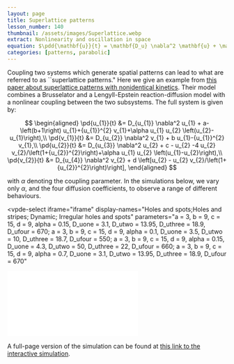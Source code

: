 ```yaml
---
layout: page
title: Superlattice patterns
lesson_number: 140
thumbnail: /assets/images/Superlattice.webp
extract: Nonlinearity and oscillation in space
equation: $\pdd{\mathbf{u}}{t} = \mathbf{D_u} \nabla^2 \mathbf{u} + \mathbf{f_u}(\mathbf{u}) + \alpha \mathbf{g}(\mathbf{u},\mathbf{v})\\\pdd{\mathbf{v}}{t} = \mathbf{D_v} \nabla^2 \mathbf{v} + \mathbf{f_v}(\mathbf{v}) + \alpha \mathbf{g}(\mathbf{v},\mathbf{u})$
categories: [patterns, parabolic]
---
```



Coupling two systems which generate spatial patterns can lead to what are referred to as ``superlattice patterns." Here we give an example from [this paper about superlattice patterns with nonidentical kinetics](https://journals.aps.org/pre/abstract/10.1103/PhysRevE.111.024210).  Their model combines a Brusselator and a Lengyll-Epstein reaction-diffusion model with a nonlinear coupling between the two subsystems. The full system is given by:

$$
\begin{aligned}
      \pd{u_{1}}{t} &= D_{u_{1}} \nabla^2 u_{1} + a-\left(b+1\right) u_{1}+{u_{1}}^{2} v_{1}+\alpha u_{1} u_{2} \left(u_{2}-u_{1}\right),\\
      \pd{v_{1}}{t} &= D_{u_{2}} \nabla^2 v_{1} + b u_{1}-{u_{1}}^{2} v_{1},\\
      \pd{u_{2}}{t} &= D_{u_{3}} \nabla^2 u_{2} + c - u_{2} -4 u_{2} v_{2}/\left(1+{u_{2}}^{2}\right)+\alpha u_{1} u_{2} \left(u_{1}-u_{2}\right),\\
      \pd{v_{2}}{t} &= D_{u_{4}} \nabla^2 v_{2} + d \left[u_{2} - u_{2} v_{2}/\left(1+{u_{2}}^{2}\right)\right],
\end{aligned}
$$

with $\alpha$ denoting the coupling parameter. In the simulations below, we vary only $\alpha$, and the four diffusion coefficients, to observe a range of different behaviours.

<vpde-select
      iframe="iframe"
      display-names="Holes and spots;Holes and stripes; Dynamic; Irregular holes and spots"
      parameters="a = 3, b = 9, c = 15, d = 9, alpha = 0.15, D_uone = 3.1, D_utwo = 13.95, D_uthree = 18.9, D_ufour = 670; a = 3, b = 9, c = 15, d = 9, alpha = 0.1, D_uone = 3.5, D_utwo = 10, D_uthree = 18.7, D_ufour = 550; a = 3, b = 9, c = 15, d = 9, alpha = 0.15, D_uone = 4.3, D_utwo = 50, D_uthree = 22, D_ufour = 660; a = 3, b = 9, c = 15, d = 9, alpha = 0.7, D_uone = 3.1, D_utwo = 13.95, D_uthree = 18.9, D_ufour = 670"
></vpde-select>
  

<iframe id="iframe" title="VisualPDE simulation" class="sim" style="margin-left:auto;margin-right:auto;" src="/sim/?preset=Superlattice" frameborder="0"></iframe>

A full-page version of the simulation can be found at [this link to the interactive simulation](/sim/?preset=Superlattice).